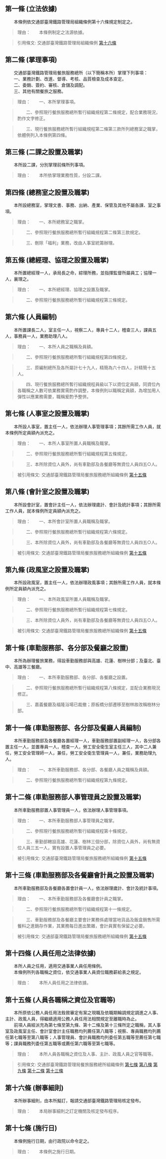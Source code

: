 第一條 (立法依據)
-----------------
　　本條例依交通部臺灣鐵路管理局組織條例第十六條規定制定之。  
> 理由：　　本條例制定之法源依據。

> 引用條文: 交通部臺灣鐵路管理局組織條例 [第十六條](2080#第十六條-各附屬事業機構之設置)



第二條 (掌理事項)
-----------------
　　交通部臺灣鐵路管理局餐旅服務總所（以下簡稱本所）掌理下列事項：  
　　一、業務計劃、改進、督導、考核、品質檢查及成本查定。  
　　二、委銷、簽約、審核、倉儲及調配。  
　　三、其他有關餐旅之服務。  
> 理由：　　一、本所掌理事項。

> 　　二、參照現行餐旅服務總所暫行組織規程第二條規定，配合業務現況，酌作文字修正。

> 　　三、現行餐旅服務總所暫行組織規程第二條第三款所列總務室之職掌，依體例列入本條例第四條。



第三條 (二課之設置及職掌)
-------------------------
　　本所設二課，分別掌理前條所列事項。  
> 理由：　　本所依掌理業務性質，分設二課。



第四條 (總務室之設置及職掌)
---------------------------
　　本所設總務室，掌理文書、事務、出納、產業、保管及其他不屬各課、室之事項。  
> 理由：　　一、本所總務室之職掌。

> 　　二、參照現行餐旅服務總所暫行組織規程第二條第三款規定。

> 　　三、刪除「福利」業務，改由人事室統籌辦理。



第五條 (總經理、協理之設置及職掌)
---------------------------------
　　本所置總經理一人，承局長之命，綜理所務，並指揮監督所屬員工；協理一人，襄理之。  
> 理由：　　一、本所總經理、協理之設置及職掌。

> 　　二、參照現行餐旅服務總所暫行組織規程第三條規定。



第六條 (人員編制)
-----------------
　　本所置課長二人，室主任一人，視察二人，專員十二人，稽查三人，課員五人，事務員一人，業務助理八人。  
> 理由：　　一、本所人員之職稱及員額。

> 　　二、參照現行餐旅服務總所暫行組織規程第四條規定。

> 　　三、原編制總所及各所屬計七十九人，精簡為六十四人，計精簡十五人。

> 　　四、現行餐旅服務總所暫行組織規程員級以下以資位定員額，同資位內各職稱之人數可依業務實需酌作調整，本條例則以職稱定員額，為增加用人彈性以應業務需要，職稱爰酌予整併。



第七條 (人事室之設置及職掌)
---------------------------
　　本所設人事室，置主任一人，依法辦理人事管理事項；其餘所需工作人員，就本條例所定員額內派充之。  
> 理由：　　一、本所人事室所置人員職稱及職掌。

> 　　二、參照現行餐旅服務總所暫行組織規程第五條規定。

> 　　三、本所除資位人員外，尚有車勤部及各餐廳等無資位人員四五○人。

> 被引用條文: 交通部臺灣鐵路管理局餐旅服務總所組織條例 [第十五條](2085#第十五條-人員各職稱之資位及官職等)



第八條 (會計室之設置及職掌)
---------------------------
　　本所設會計室，置會計主任一人，依法辦理歲計、會計及統計事項；其餘所需工作人員，就本條例所定員額內派充之。  
> 理由：　　一、本所會計室所置人員職稱及職掌。

> 　　二、參照現行餐旅服務總所暫行組織規程第六條規定。

> 　　三、本所除資位人員外，尚有車勤部及各餐廳等無資位人員四五○人。

> 被引用條文: 交通部臺灣鐵路管理局餐旅服務總所組織條例 [第十五條](2085#第十五條-人員各職稱之資位及官職等)



第九條 (政風室之設置及職掌)
---------------------------
　　本所設政風室，置主任一人，依法辦理政風事項；其餘所需工作人員，就本條例所定員額內派充之。  
> 理由：　　一、本所政風室所置人員職稱及職掌。

> 　　二、參照現行餐旅服務總所暫行組織規程第七條規定。

> 　　三、本所除資位人員外，尚有車勤部及各餐廳等無資位人員四五○人。

> 被引用條文: 交通部臺灣鐵路管理局餐旅服務總所組織條例 [第十五條](2085#第十五條-人員各職稱之資位及官職等)



第十條 (車勤服務部、各分部及餐廳之設置)
---------------------------------------
　　本所為辦理餐旅業務，得設車勤服務部與高雄、花蓮、樹林分部；及臺北、臺中、高雄等三餐廳。  
> 理由：　　一、本所車勤服務部、各分部、各餐廳之設置。

> 　　二、參照現行餐旅服務總所暫行組織規程第八條規定，並配合業務現況修正。

> 　　三、嘉義餐廳及福隆浴場已裁撤；原板橋分部遷移至樹林故改稱樹林分部。



第十一條 (車勤服務部、各分部及餐廳人員編制)
-------------------------------------------
　　本所車勤服務部及各餐廳各置經理一人，車勤服務部置副經理一人，各分部各置主任一人，並置專員一人，稽查一人，勞工安全衛生室主任三人，其中二人兼任，勞工安全管理師一人，兼任，勞工安全衛生管理員一人，兼任，業務助理九人。  
> 理由：　　一、本所車勤服務部、各分部、各餐廳人員之職稱及員額。

> 　　二、參照現行餐旅服務總所暫行組織規程第九條規定。



第十二條 (車勤服務部人事管理員之設置及職掌)
-------------------------------------------
　　本所車勤服務部置人事管理員一人，依法辦理人事管理事項。  
> 理由：　　一、本所車勤服務部人事管理員之職掌。

> 　　二、參照現行餐旅服務總所暫行組織規程第十條規定。

> 　　三、車勤部轄設高雄、花蓮、樹林三個分部，除資位人員外，尚有無資位人員三五一人，實有設置人事管理員之必要。

> 被引用條文: 交通部臺灣鐵路管理局餐旅服務總所組織條例 [第十五條](2085#第十五條-人員各職稱之資位及官職等)



第十三條 (車勤服務部及各餐廳會計員之設置及職掌)
-----------------------------------------------
　　本所車勤服務部及各餐廳各置會計員一人，依法辦理歲計、會計及統計事項。  
> 理由：　　一、本所車勤服務部及各餐廳會計員之職掌。

> 　　二、參照現行餐旅服務總所暫行組織規程第十一條規定。

> 　　三、車勤服務部及各餐廳主要會計業務係處理當地貨品及飯盒銷售所需餐料之進銷存作業，其業務每日進出繁雜，會計員實有保留之必要。

> 被引用條文: 交通部臺灣鐵路管理局餐旅服務總所組織條例 [第十五條](2085#第十五條-人員各職稱之資位及官職等)



第十四條 (人員任用之法律依據)
-----------------------------
　　本所人員之任用，適用交通事業人員任用條例。  
　　本條例所列各職稱之資位，依交通事業人員資位職務薪給表之規定。  
> 理由：　　本所人員任用之法律依據。



第十五條 (人員各職稱之資位及官職等)
-----------------------------------
　　本所原依公務人員任用法銓敘審定有案之現職及依職期輪調規定調進之人事、主計、政風人員，得繼續適用公務人員任用法相關規定至離職時為止。  
　　前項人員經派充為第七條至第九條、第十二條及第十三條所定之職稱，其人事室及政風室主任、會計室會計主任職務均列薦任第八職等；視察、專員職務均列薦任第七職等至第八職等；人事管理員、會計員職務均列委任第五職等至薦任第七職等；課員職務列委任第五職等或薦任第六職等至第七職等。  
> 理由：　　本所人員各職稱之資位及人事、主計、政風人員之官等職等。

> 引用條文: 交通部臺灣鐵路管理局餐旅服務總所組織條例 [第七條](2085#第七條-人事室之設置及職掌) [第八條](2085#第八條-會計室之設置及職掌) [第九條](2085#第九條-政風室之設置及職掌) [第十二條](2085#第十二條-車勤服務部人事管理員之設置及職掌) [第十三條](2085#第十三條-車勤服務部及各餐廳會計員之設置及職掌)



第十六條 (辦事細則)
-------------------
　　本所辦事細則，由本所擬訂，報請交通部臺灣鐵路管理局核定發布。  
> 理由：　　本局辦事細則之訂定機關及核定發布程序。



第十七條 (施行日)
-----------------
　　本條例施行日期，由行政院以命令定之。  
> 理由：　　本條例之施行日期。